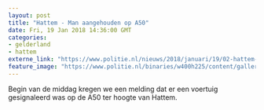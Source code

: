```yaml
---
layout: post
title: "Hattem - Man aangehouden op A50"
date: Fri, 19 Jan 2018 14:36:00 GMT
categories: 
- gelderland 
- hattem 
externe_link: "https://www.politie.nl/nieuws/2018/januari/19/02-hattem-man-aangehouden-op-a50.html"
feature_image: "https://www.politie.nl/binaries/w400h225/content/gallery/politie/onderwerpen/themas/organisatie.jpg"
---
```


Begin van de middag kregen we een melding dat er een voertuig gesignaleerd was op de A50 ter hoogte van Hattem.
